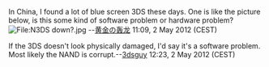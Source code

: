 In China, I found a lot of blue screen 3DS these days. One is like the
picture below, is this some kind of software problem or hardware
problem? ![<File:N3DS> down?.jpg](N3DS_down?.jpg "File:N3DS down?.jpg")
--[黄金の轰龙](User:黄金の轰龙 "wikilink") 11:09, 2 May 2012 (CEST)


If the 3DS doesn't look physically damaged, I'd say it's a software
problem. Most likely the NAND is
corrupt.--[3dsguy](User:3dsguy "wikilink") 12:23, 2 May 2012 (CEST)